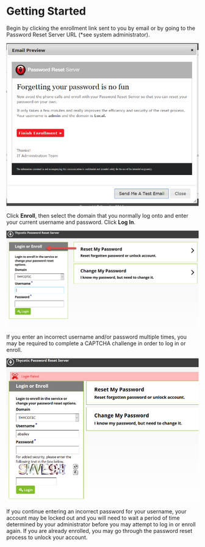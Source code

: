 [title]: # (Getting Started)
[tags]: # (enroll)
[priority]: # (1)

# Getting Started

Begin by clicking the enrollment link sent to you by email or by going to the Password Reset Server URL (\*see system administrator).

![](images/eu-1.png)

Click **Enroll**, then select the domain that you normally log onto and enter your current username and password. Click **Log In**.

![](images/eu-2.png)

If you enter an incorrect username and/or password multiple times, you may be required to complete a CAPTCHA challenge in order to log in or enroll.

![](images/eu-3.png)

If you continue entering an incorrect password for your username, your account may be locked out and you will need to wait a period of time determined by your administrator before you may attempt to log in or enroll again. If you are already enrolled, you may go through the password reset process to unlock your account.